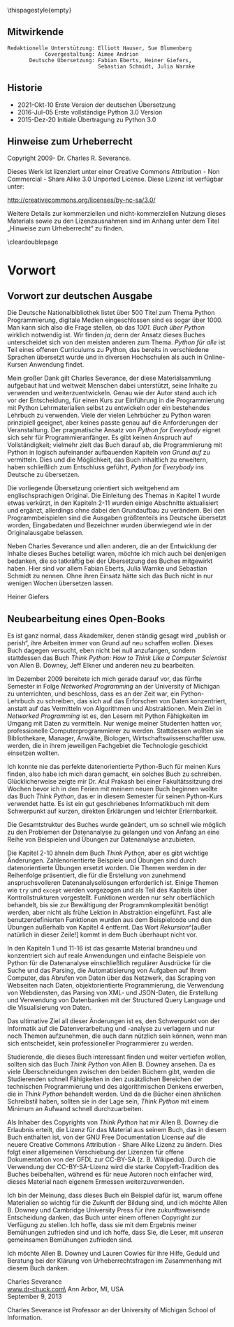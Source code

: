 \thispagestyle{empty}

Mitwirkende
-----------

    Redaktionelle Unterstützung: Elliott Hauser, Sue Blumenberg
                Covergestaltung: Aimee Andrion
           Deutsche Übersetzung: Fabian Eberts, Heiner Giefers,
                                 Sebastian Schmidt, Julia Warnke

Historie
--------

* 2021-Okt-10 Erste Version der deutschen Übersetzung
* 2016-Jul-05 Erste vollständige Python 3.0 Version
* 2015-Dez-20 Initiale Übertragung zu Python 3.0

Hinweise zum Urheberrecht
-------------------------

Copyright 2009- Dr. Charles R. Severance.

Dieses Werk ist lizenziert unter einer Creative Commons Attribution - Non Commercial - Share Alike 3.0 Unported License. Diese Lizenz ist verfügbar unter:

http://creativecommons.org/licenses/by-nc-sa/3.0/

Weitere Details zur kommerziellen und nicht-kommerziellen Nutzung dieses Materials sowie zu den Lizenzausnahmen sind im Anhang unter dem Titel „Hinweise zum Urheberrecht“ zu finden.

\cleardoublepage

Vorwort
=======

Vorwort zur deutschen Ausgabe
-----------------------------

Die Deutsche Nationalbibliothek listet über 500 Titel zum Thema Python Programmierung, digitale Medien eingeschlossen sind es sogar über 1000.
Man kann sich also die Frage stellen, ob das *1001. Buch über Python* wirklich notwendig ist.
Wir finden *ja*, denn der Ansatz dieses Buches unterscheidet sich von den meisten anderen zum Thema.
*Python für alle* ist Teil eines offenen Curriculums zu Python, das bereits in verschiedene Sprachen übersetzt wurde und in diversen Hochschulen als auch in Online-Kursen Anwendung findet.

Mein großer Dank gilt Charles Severance, der diese Materialsammlung aufgebaut hat und weltweit Menschen dabei unterstützt, seine Inhalte zu verwenden und weiterzuentwickeln.
Genau wie der Autor stand auch ich vor der Entscheidung, für einen Kurs zur Einführung in die Programmierung mit Python Lehrmaterialien selbst zu entwickeln oder ein bestehendes Lehrbuch zu verwenden.
Viele der vielen Lehrbücher zu Python waren prinzipiell geeignet, aber keines passte genau auf die Anforderungen der Veranstaltung.
Der pragmatische Ansatz von *Python for Everybody* eignet sich sehr für Programmieranfänger. Es gibt keinen Anspruch auf Vollständigkeit; vielmehr zielt das Buch darauf ab, die Programmierung mit Python in logisch aufeinander aufbauenden Kapiteln *von Grund auf* zu vermitteln. Dies und die Möglichkeit, das Buch inhaltlich zu erweitern, haben schließlich zum Entschluss geführt, *Python for Everybody* ins Deutsche zu übersetzen.

Die vorliegende Übersetzung orientiert sich weitgehend am englischsprachigen Original. Die Einleitung des Themas in Kapitel 1 wurde etwas verkürzt, in den Kapiteln 2-11 wurden einige Abschnitte aktualisiert und ergänzt, allerdings ohne dabei den Grundaufbau zu verändern. Bei den Programmbeispielen sind die Ausgaben größtenteils ins Deutsche übersetzt worden, Eingabedaten und Bezeichner wurden überwiegend wie in der Originalausgabe belassen.

Neben Charles Severance und allen anderen, die an der Entwicklung der Inhalte dieses Buches beteiligt waren, möchte ich mich auch bei denjenigen bedanken, die so tatkräftig bei der Übersetzung des Buches mitgewirkt haben. Hier sind vor allem Fabian Eberts, Julia Warnke und Sebastian Schmidt zu nennen. Ohne ihren Einsatz hätte sich das Buch nicht in nur wenigen Wochen übersetzen lassen.

Heiner Giefers

Neubearbeitung eines Open-Books
-------------------------------

Es ist ganz normal, dass Akademiker, denen ständig gesagt wird „publish or perish“, ihre Arbeiten immer von Grund auf neu schaffen wollen. Dieses Buch dagegen versucht, eben nicht bei null anzufangen, sondern stattdessen das Buch *Think Python: How to Think Like a Computer Scientist* von Allen B. Downey, Jeff Elkner und anderen neu zu bearbeiten.

Im Dezember 2009 bereitete ich mich gerade darauf vor, das fünfte Semester in Folge *Networked Programming* an der University of Michigan zu unterrichten, und beschloss, dass es an der Zeit war, ein Python-Lehrbuch zu schreiben, das sich auf das Erforschen von Daten konzentriert, anstatt auf das Vermitteln von Algorithmen und Abstraktionen. Mein Ziel in *Networked Programming* ist es, den Lesern mit Python Fähigkeiten im Umgang mit Daten zu vermitteln. Nur wenige meiner Studenten hatten vor, professionelle Computerprogrammierer zu werden. Stattdessen wollten sie Bibliothekare, Manager, Anwälte, Biologen, Wirtschaftswissenschaftler usw. werden, die in ihrem jeweiligen Fachgebiet die Technologie geschickt einsetzen wollten.

Ich konnte nie das perfekte datenorientierte Python-Buch für meinen Kurs finden, also habe ich mich daran gemacht, ein solches Buch zu schreiben. Glücklicherweise zeigte mir Dr. Atul Prakash bei einer Fakultätssitzung drei Wochen bevor ich in den Ferien mit meinem neuen Buch beginnen wollte das Buch *Think Python*, das er in diesem Semester für seinen Python-Kurs verwendet hatte. Es ist ein gut geschriebenes Informatikbuch mit dem Schwerpunkt auf kurzen, direkten Erklärungen und leichter Erlernbarkeit.

Die Gesamtstruktur des Buches wurde geändert, um so schnell wie möglich zu den Problemen der Datenanalyse zu gelangen und von Anfang an eine Reihe von Beispielen und Übungen zur Datenanalyse anzubieten.

Die Kapitel 2-10 ähneln dem Buch *Think Python*, aber es gibt wichtige Änderungen. Zahlenorientierte Beispiele und Übungen sind durch datenorientierte Übungen ersetzt worden. Die Themen werden in der Reihenfolge präsentiert, die für die Erstellung von zunehmend anspruchsvolleren Datenanalyselösungen erforderlich ist. Einige Themen wie `try` und `except` werden vorgezogen und als Teil des Kapitels über Kontrollstrukturen vorgestellt. Funktionen werden nur sehr oberflächlich behandelt, bis sie zur Bewältigung der Programmkomplexität benötigt werden, aber nicht als frühe Lektion in Abstraktion eingeführt. Fast alle benutzerdefinierten Funktionen wurden aus dem Beispielcode und den Übungen außerhalb von Kapitel 4 entfernt. Das Wort *Rekursion*^[außer natürlich in dieser Zeile!] kommt in dem Buch überhaupt nicht vor.

In den Kapiteln 1 und 11-16 ist das gesamte Material brandneu und konzentriert sich auf reale Anwendungen und einfache Beispiele von Python für die Datenanalyse einschließlich regulärer Ausdrücke für die Suche und das Parsing, die Automatisierung von Aufgaben auf Ihrem Computer, das Abrufen von Daten über das Netzwerk, das Scraping von Webseiten nach Daten, objektorientierte Programmierung, die Verwendung von Webdiensten, das Parsing von XML- und JSON-Daten, die Erstellung und Verwendung von Datenbanken mit der Structured Query Language und die Visualisierung von Daten.

Das ultimative Ziel all dieser Änderungen ist es, den Schwerpunkt von der Informatik auf die Datenverarbeitung und -analyse zu verlagern und nur noch Themen aufzunehmen, die auch dann nützlich sein können, wenn man sich entscheidet, kein professioneller Programmierer zu werden.

Studierende, die dieses Buch interessant finden und weiter vertiefen wollen, sollten sich das Buch *Think Python* von Allen B. Downey ansehen. Da es viele Überschneidungen zwischen den beiden Büchern gibt, werden die Studierenden schnell Fähigkeiten in den zusätzlichen Bereichen der technischen Programmierung und des algorithmischen Denkens erwerben, die in *Think Python* behandelt werden. Und da die Bücher einen ähnlichen Schreibstil haben, sollten sie in der Lage sein, *Think Python* mit einem Minimum an Aufwand schnell durchzuarbeiten.

Als Inhaber des Copyrights von *Think Python* hat mir Allen B. Downey die Erlaubnis erteilt, die Lizenz für das Material aus seinem Buch, das in diesem Buch enthalten ist, von der GNU Free Documentation License auf die neuere Creative Commons Attribution - Share Alike Lizenz zu ändern. Dies folgt einer allgemeinen Verschiebung der Lizenzen für offene Dokumentation von der GFDL zur CC-BY-SA (z. B. Wikipedia). Durch die Verwendung der CC-BY-SA-Lizenz wird die starke Copyleft-Tradition des Buches beibehalten, während es für neue Autoren noch einfacher wird, dieses Material nach eigenem Ermessen weiterzuverwenden.

Ich bin der Meinung, dass dieses Buch ein Beispiel dafür ist, warum offene Materialien so wichtig für die Zukunft der Bildung sind, und ich möchte Allen B. Downey und Cambridge University Press für ihre zukunftsweisende Entscheidung danken, das Buch unter einem offenen Copyright zur Verfügung zu stellen. Ich hoffe, dass sie mit dem Ergebnis meiner Bemühungen zufrieden sind und ich hoffe, dass Sie, die Leser, mit *unseren* gemeinsamen Bemühungen zufrieden sind.

Ich möchte Allen B. Downey und Lauren Cowles für ihre Hilfe, Geduld und Beratung bei der Klärung von Urheberrechtsfragen im Zusammenhang mit diesem Buch danken.

Charles Severance\
www.dr-chuck.com\
Ann Arbor, MI, USA\
September 9, 2013

Charles Severance ist Professor an der University of Michigan School of Information.

